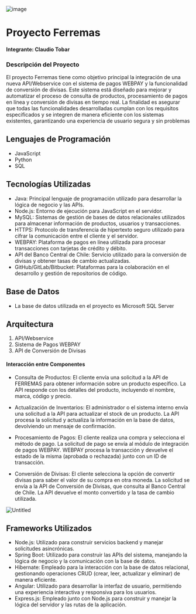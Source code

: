 ![image](https://github.com/user-attachments/assets/86aab70e-dbec-473b-b21c-113f7e6b7523)

# Proyecto Ferremas
#### Integrante: Claudio Tobar

### Descripción del Proyecto
El proyecto Ferremas tiene como objetivo principal la integración de una nueva API/Webservice 
con el sistema de pagos WEBPAY y la funcionalidad de conversión de divisas. Este sistema está diseñado 
para mejorar y automatizar el proceso de consulta de productos, procesamiento de pagos en línea y 
conversión de divisas en tiempo real. La finalidad es asegurar que todas las funcionalidades desarrolladas 
cumplan con los requisitos especificados y se integren de manera eficiente con los sistemas existentes, 
garantizando una experiencia de usuario segura y sin problemas​

## Lenguajes de Programación
- JavaScript
- Python
- SQL

## Tecnologías Utilizadas
- Java: Principal lenguaje de programación utilizado para desarrollar la lógica de negocio y las APIs.
- Node.js: Entorno de ejecución para JavaScript en el servidor.
- MySQL: Sistemas de gestión de bases de datos relacionales utilizados para almacenar información de productos, usuarios y transacciones.
- HTTPS: Protocolo de transferencia de hipertexto seguro utilizado para cifrar la comunicación entre el cliente y el servidor.
- WEBPAY: Plataforma de pagos en línea utilizada para procesar transacciones con tarjetas de crédito y débito.
- API del Banco Central de Chile: Servicio utilizado para la conversión de divisas y obtener tasas de cambio actualizadas.
- GitHub/GitLab/Bitbucket: Plataformas para la colaboración en el desarrollo y gestión de repositorios de código.

## Base de Datos
- La base de datos utilizada en el proyecto es Microsoft SQL Server

## Arquitectura
1. API/Webservice 
2. Sistema de Pagos WEBPAY
3. API de Conversión de Divisas

#### Interacción entre Componentes
- Consulta de Productos:
El cliente envía una solicitud a la API de FERREMAS para obtener información sobre un producto específico.
La API responde con los detalles del producto, incluyendo el nombre, marca, código y precio.

- Actualización de Inventarios:
El administrador o el sistema interno envía una solicitud a la API para actualizar el stock de un producto.
La API procesa la solicitud y actualiza la información en la base de datos, devolviendo un mensaje de confirmación.

- Procesamiento de Pagos:
El cliente realiza una compra y selecciona el método de pago.
La solicitud de pago se envía al módulo de integración de pagos WEBPAY.
WEBPAY procesa la transacción y devuelve el estado de la misma (aprobada o rechazada) junto con un ID de transacción.

- Conversión de Divisas:
El cliente selecciona la opción de convertir divisas para saber el valor de su compra en otra moneda.
La solicitud se envía a la API de Conversión de Divisas, que consulta al Banco Central de Chile.
La API devuelve el monto convertido y la tasa de cambio utilizada.

![Untitled](https://github.com/user-attachments/assets/1ee15a2f-687e-4a12-b599-57311e5e13b3)

## Frameworks Utilizados

- Node.js: Utilizado para construir servicios backend y manejar solicitudes asincrónicas.
- Spring Boot: Utilizado para construir las APIs del sistema, manejando la lógica de negocio y la comunicación con la base de datos.
- Hibernate: Empleado para la interacción con la base de datos relacional, gestionando operaciones CRUD (crear, leer, actualizar y eliminar) de manera eficiente.
- Angular: Utilizado para desarrollar la interfaz de usuario, permitiendo una experiencia interactiva y responsiva para los usuarios.
- Express.js: Empleado junto con Node.js para construir y manejar la lógica del servidor y las rutas de la aplicación.
